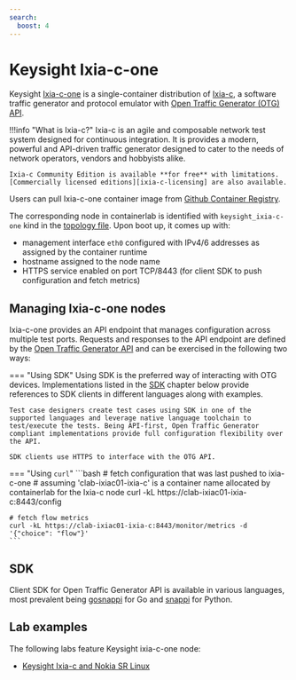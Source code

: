 ```yaml
---
search:
  boost: 4
---
```

# Keysight Ixia-c-one

Keysight [Ixia-c-one][ixia-c-one] is a single-container distribution of [Ixia-c][ixia-c], a software traffic generator and protocol emulator with [Open Traffic Generator (OTG) API][otg].

!!!info "What is Ixia-c?"
    Ixia-c is an agile and composable network test system designed for continuous integration. It is provides a modern, powerful and API-driven traffic generator designed to cater to the needs of network operators, vendors and hobbyists alike.

    Ixia-c Community Edition is available **for free** with limitations. [Commercially licensed editions][ixia-c-licensing] are also available.

Users can pull Ixia-c-one container image from [Github Container Registry][ixia-c-one-image].

The corresponding node in containerlab is identified with `keysight_ixia-c-one` kind in the [topology file](../topo-def-file.md). Upon boot up, it comes up with:

- management interface `eth0` configured with IPv4/6 addresses as assigned by the container runtime
- hostname assigned to the node name
- HTTPS service enabled on port TCP/8443 (for client SDK to push configuration and fetch metrics)

## Managing Ixia-c-one nodes

Ixia-c-one provides an API endpoint that manages configuration across multiple test ports. Requests and responses to the API endpoint are defined by the [Open Traffic Generator API][otg] and can be exercised in the following two ways:

=== "Using SDK"
    Using SDK is the preferred way of interacting with OTG devices. Implementations listed in the [SDK](#sdk) chapter below provide references to SDK clients in different languages along with examples.

    Test case designers create test cases using SDK in one of the supported languages and leverage native language toolchain to test/execute the tests. Being API-first, Open Traffic Generator compliant implementations provide full configuration flexibility over the API.

    SDK clients use HTTPS to interface with the OTG API.
=== "Using `curl`"
    ```bash
    # fetch configuration that was last pushed to ixia-c-one
    # assuming 'clab-ixiac01-ixia-c' is a container name allocated by containerlab for the Ixia-c node
    curl -kL https://clab-ixiac01-ixia-c:8443/config

    # fetch flow metrics
    curl -kL https://clab-ixiac01-ixia-c:8443/monitor/metrics -d '{"choice": "flow"}'
    ```

## SDK
Client SDK for Open Traffic Generator API is available in various languages, most prevalent being [gosnappi][gosnappi] for Go and [snappi][snappi] for Python.

## Lab examples
The following labs feature Keysight ixia-c-one node:

- [Keysight Ixia-c and Nokia SR Linux](../../lab-examples/ixiacone-srl.md)

[^1]: Please contact Keysight support for further information regarding this if needed.


[ixia-c]: https://ixia-c.dev/
[ixia-c-one]: https://ixia-c.dev/deployments-containerlab/
[ixia-c-one-image]: https://github.com/orgs/open-traffic-generator/packages/container/package/ixia-c-one
[ixia-c-licensing]: https://ixia-c.dev/licensing/
[otg]: https://otg.dev
[gosnappi]: https://github.com/open-traffic-generator/snappi/tree/main/gosnappi
[snappi]: https://pypi.org/project/snappi/
